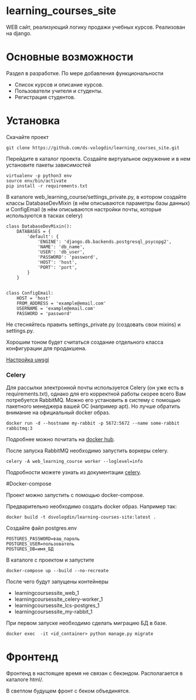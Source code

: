# learning_courses_site
WEB сайт, реализующий логику продажи учебных курсов. Реализован на django.

# Основные возможности
Раздел в разработке. По мере добавления функциональности
- Список курсов и описание курсов.
- Пользователи учителя и студенты.
- Регистрация студентов.

# Установка
Скачайте проект
```
git clone https://github.com/ds-vologdin/learning_courses_site.git
```
Перейдите в каталог проекта. Создайте виртуальное окружение и в нем установите пакеты зависимостей
```
virtualenv -p python3 env
source env/bin/activate
pip install -r requirements.txt
```

В каталоге web_learning_course/settings_private.py, в котором создайте классы DatabaseDevMixin (в нём описываются параметры базы данных) и ConfigEmail (в нём описываются настройки почты, которые используются в тасках celery)
```
class DatabaseDevMixin():
    DATABASES = {
        'default': {
            'ENGINE': 'django.db.backends.postgresql_psycopg2',
            'NAME': 'db_name',
            'USER': 'db_user',
            'PASSWORD': 'password',
            'HOST': 'host',
            'PORT': 'port',
        }
    }


class ConfigEmail:
    HOST = 'host'
    FROM_ADDRESS = 'example@email.com'
    USERNAME = 'example@email.com'
    PASSWORD = 'password'
```
Не стесняйтесь править settings_private.py (создовать свои mixins) и settings.py.

Хорошим тоном будет считаться создание отдельного класса конфигурации для продакшена.

[Настройка uwsgi](https://docs.djangoproject.com/en/2.0/howto/deployment/wsgi/uwsgi/)

### Celery
Для рассылки электронной почты используется Celery (он уже есть в requirements.txt), однако для его корректной работы скорее всего Вам потребуется RabbitMQ. Можно его установить в систему с помощью пакетного менеджера вашей ОС (например apt). Но лучше обратить внимание на официальный docker образ.
```
docker run -d --hostname my-rabbit -p 5672:5672 --name some-rabbit rabbitmq:3
```

Подробнее можно почитать на [docker hub](https://hub.docker.com/_/rabbitmq/).

После запуска RabbitMQ необходимо запустить воркеры celery.
```
celery -A web_learning_course worker --loglevel=info
```

Подробности можете узнать из документации [celery](http://docs.celeryproject.org/en/latest/index.html).

#Docker-compose

Проект можно запустить с помощью docker-compose.

Предварительно необходимо создать docker образ. Например так:
```
docker build -t dsvologdin/learning-courses-site:latest .
```
Cоздайте файл postgres.env
```
POSTGRES_PASSWORD=ваш_пароль
POSTGRES_USER=пользователь
POSTGRES_DB=имя_БД
```
В каталоге с проектом и запустите
```
docker-compose up --build --no-recreate
```
После чего будут запущены контейнеры
- learningcoursessite_web_1
- learningcoursessite_celery-worker_1
- learningcoursessite_lcs-postgres_1
- learningcoursessite_my-rabbit_1

При первом запуске необходимо сделать миграцию БД в базе.
```
docker exec  -it <id_container> python manage.py migrate
```

# Фронтенд
Фронтенд в настоящее время не связан с бекэндом. Располагается в каталоге html/.

В светлом будущем фронт с беком объединятся.

